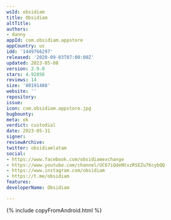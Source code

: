 ```yaml
---
wsId: obsidiam
title: Obsidiam
altTitle: 
authors:
- danny 
appId: com.obsidiam.appstore
appCountry: us
idd: '1449766297'
released: '2020-09-03T07:00:00Z'
updated: 2023-05-08
version: 2.9.0
stars: 4.92856
reviews: 14
size: '80191488'
website: ''
repository: 
issue: 
icon: com.obsidiam.appstore.jpg
bugbounty: 
meta: ok
verdict: custodial
date: 2023-05-31
signer: 
reviewArchive: 
twitter: obsidiamlatam
social:
- https://www.facebook.com/obsidiamexchange
- https://www.youtube.com/channel/UC67iQdeNtxzRSEZu76cybQQ
- https://www.instagram.com/obsidiam
- https://t.me/obsidiam 
features: 
developerName: Obsidiam

---
```


{% include copyFromAndroid.html %}